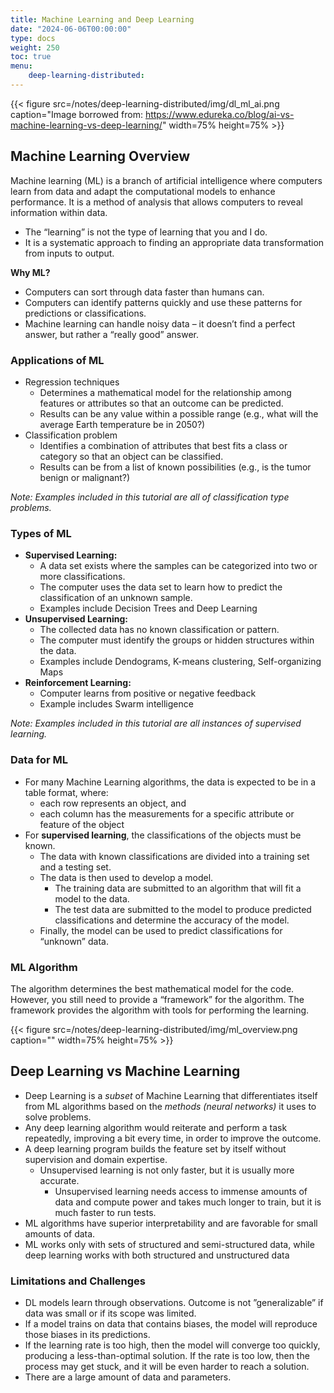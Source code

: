 ```yaml
---
title: Machine Learning and Deep Learning
date: "2024-06-06T00:00:00"
type: docs 
weight: 250
toc: true
menu: 
    deep-learning-distributed:
---
```



{{< figure src=/notes/deep-learning-distributed/img/dl_ml_ai.png caption="Image borrowed from: https://www.edureka.co/blog/ai-vs-machine-learning-vs-deep-learning/" width=75% height=75% >}}

## Machine Learning Overview
Machine learning (ML) is a branch of artificial intelligence where computers learn from data and adapt the computational models to enhance performance. It is a method of analysis that allows computers to reveal information within data.
* The “learning” is not the type of learning that you and I do.
* It is a systematic approach to finding an appropriate data transformation from inputs to output.

__Why ML?__
* Computers can sort through data faster than humans can.
* Computers can identify patterns quickly and use these patterns for predictions or classifications.
* Machine learning can handle noisy data – it doesn’t find a perfect answer, but rather a “really good” answer.

### Applications of ML

* Regression techniques
    * Determines a mathematical model for the relationship among features or attributes so that an outcome can be predicted.
    * Results can be any value within a possible range  (e.g., what will the average Earth temperature be in 2050?)
* Classification problem
    * Identifies a combination of attributes that best fits a class or category so that an object can be classified.
    * Results can be from a list of known possibilities  (e.g., is the tumor benign or malignant?)

_Note: Examples included in this tutorial are all of classification type problems._

### Types of ML

* __Supervised Learning:__
  * A data set exists where the samples can be categorized into two or more classifications.
  * The computer uses the data set to learn how to predict the classification of an unknown sample.
  * Examples include Decision Trees and Deep Learning
* __Unsupervised Learning:__
  * The collected data has no known classification or pattern.
  * The computer must identify the groups or hidden structures within the data.
  * Examples include Dendograms, K-means clustering, Self-organizing Maps
* __Reinforcement Learning:__
  * Computer learns from positive or negative feedback
  * Example includes Swarm intelligence

_Note: Examples included in this tutorial are all instances of supervised learning._

### Data for ML

* For many Machine Learning algorithms, the data is expected to be in a table format, where:
    * each row represents an object, and
    * each column has the measurements for a specific attribute or feature of the object
* For __supervised learning__, the classifications of the objects must be known.
  * The data with known classifications are divided into a training set and a testing set.
  * The data is then used to develop a model.
    * The training data are submitted to an algorithm that will fit a model to the data.
    * The test data are submitted to the model to produce predicted classifications and determine the accuracy of the model.
  * Finally, the model can be used to predict classifications for “unknown” data.

### ML Algorithm

The algorithm determines the best mathematical model for the code. However, you still need to provide a “framework” for the algorithm.
The framework provides the algorithm with tools for performing the learning.

{{< figure src=/notes/deep-learning-distributed/img/ml_overview.png caption="" width=75% height=75% >}}

## Deep Learning vs Machine Learning

* Deep Learning is a _subset_ of Machine Learning that differentiates itself from ML algorithms based on the _methods (neural networks)_ it uses to solve problems.
* Any deep learning algorithm would reiterate and perform a task repeatedly, improving a bit every time, in order to improve the outcome.
* A deep learning program builds the feature set by itself without supervision and domain expertise. 
  * Unsupervised learning is not only faster, but it is usually more accurate.
    * Unsupervised learning needs access to immense amounts of data and compute power and takes much longer to train, but it is much faster to run tests.
* ML algorithms have superior interpretability and are favorable for small amounts of data.
* ML works only with sets of structured and semi-structured data, while deep learning works with both structured and unstructured data

### Limitations and Challenges
* DL models learn through observations. Outcome is not ”generalizable” if data was small or if its scope was limited.
* If a model trains on data that contains biases, the model will reproduce those biases in its predictions.
* If the learning rate is too high, then the model will converge too quickly, producing a less-than-optimal solution. If the rate is too low, then the process may get stuck, and it will be even harder to reach a solution.
* There are a large amount of data and parameters.






